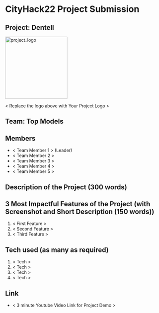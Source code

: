 # CityHack22 Project Submission
## Project: Dentell
<img src="../assets/img/LOGOS/logo1.png" width="200" alt="project_logo"/>

< Replace the logo above with Your Project Logo >
## Team: Top Models
## Members
- < Team Member 1 > (Leader)
- < Team Member 2 >
- < Team Member 3 >
- < Team Member 4 >
- < Team Member 5 >

## Description of the Project (300 words)

## 3 Most Impactful Features of the Project (with Screenshot and Short Description (150 words))
1. < First Feature >
2. < Second Feature >
3. < Third Feature >

## Tech used (as many as required)
1. < Tech >
2. < Tech >
3. < Tech >
4. < Tech >

## Link
- < 3 minute Youtube Video Link for Project Demo >
